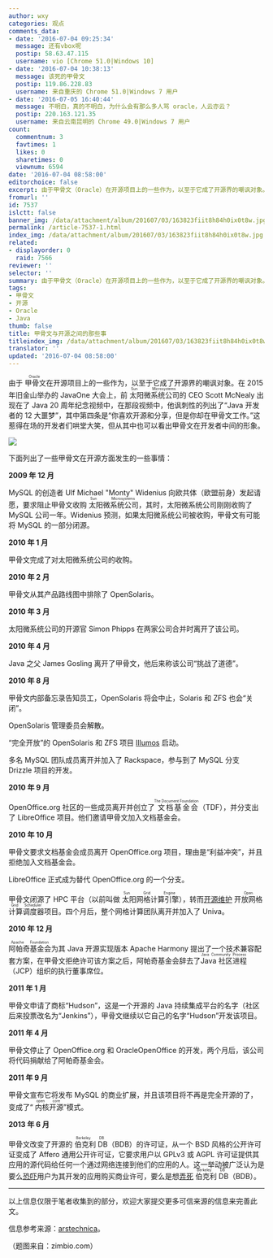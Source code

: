 ```yaml
---
author: wxy
categories: 观点
comments_data:
- date: '2016-07-04 09:25:34'
  message: 还有vbox呢
  postip: 58.63.47.115
  username: vio [Chrome 51.0|Windows 10]
- date: '2016-07-04 10:38:13'
  message: 该死的甲骨文
  postip: 119.86.228.83
  username: 来自重庆的 Chrome 51.0|Windows 7 用户
- date: '2016-07-05 16:40:44'
  message: 不明白，真的不明白，为什么会有那么多人骂 oracle，人云亦云？
  postip: 220.163.121.35
  username: 来自云南昆明的 Chrome 49.0|Windows 7 用户
count:
  commentnum: 3
  favtimes: 1
  likes: 0
  sharetimes: 0
  viewnum: 6594
date: '2016-07-04 08:58:00'
editorchoice: false
excerpt: 由于甲骨文（Oracle）在开源项目上的一些作为，以至于它成了开源界的嘲讽对象。
fromurl: ''
id: 7537
islctt: false
banner_img: /data/attachment/album/201607/03/163823fiit8h84h0ix0t8w.jpg
permalink: /article-7537-1.html
index_img: /data/attachment/album/201607/03/163823fiit8h84h0ix0t8w.jpg
related:
- displayorder: 0
  raid: 7566
reviewer: ''
selector: ''
summary: 由于甲骨文（Oracle）在开源项目上的一些作为，以至于它成了开源界的嘲讽对象。
tags:
- 甲骨文
- 开源
- Oracle
- Java
thumb: false
title: 甲骨文与开源之间的那些事
titleindex_img: /data/attachment/album/201607/03/163823fiit8h84h0ix0t8w.jpg
translator: ''
updated: '2016-07-04 08:58:00'
---
```


由于<ruby> 甲骨文 <rp>  （ </rp> <rt>  Oracle </rt> <rp>  ） </rp></ruby>在开源项目上的一些作为，以至于它成了开源界的嘲讽对象。在 2015 年旧金山举办的 JavaOne 大会上，前<ruby> 太阳微系统公司 <rp>  （ </rp> <rt>  Sun Microsystems </rt> <rp>  ） </rp></ruby>的 CEO Scott McNealy 出现在了 Java 20 周年纪念视频中，在那段视频中，他讽刺性的列出了“Java 开发者的 12 大噩梦”，其中第四条是“你喜欢开源和分享，但是你却在甲骨文工作。”这惹得在场的开发者们哄堂大笑，但从其中也可以看出甲骨文在开发者中间的形象。


![](/data/attachment/album/201607/03/163823fiit8h84h0ix0t8w.jpg)


下面列出了一些甲骨文在开源方面发生的一些事情：


**2009 年 12 月**


MySQL 的创造者 Ulf Michael "Monty" Widenius 向欧共体（欧盟前身）发起请愿，要求阻止甲骨文收购<ruby> 太阳微系统公司 <rp>  （ </rp> <rt>  Sun Microsystems </rt> <rp>  ） </rp></ruby>，其时，太阳微系统公司刚刚收购了 MySQL 公司一年。Widenius 预测，如果太阳微系统公司被收购，甲骨文有可能将 MySQL 的一部分闭源。


**2010 年 1 月**


甲骨文完成了对太阳微系统公司的收购。


**2010 年 2 月**


甲骨文从其产品路线图中排除了 OpenSolaris。


**2010 年 3 月**


太阳微系统公司的开源官 Simon Phipps 在两家公司合并时离开了该公司。


**2010 年 4 月**


Java 之父 James Gosling 离开了甲骨文，他后来称该公司“挑战了道德”。


**2010 年 8 月**


甲骨文内部备忘录告知员工，OpenSolaris 将会中止，Solaris 和 ZFS 也会“关闭”。


OpenSolaris 管理委员会解散。


“完全开放”的 OpenSolaris 和 ZFS 项目 [Illumos](http://wiki.illumos.org/display/illumos/illumos+Home) 启动。


多名 MySQL 团队成员离开并加入了 Rackspace，参与到了 MySQL 分支 Drizzle 项目的开发。


**2010 年 9 月**


OpenOffice.org 社区的一些成员离开并创立了<ruby> 文档基金会 <rp>  （ </rp> <rt>  The Document Foundation </rt> <rp>  ） </rp></ruby>（TDF），并分支出了 LibreOffice 项目。他们邀请甲骨文加入文档基金会。


**2010 年 10 月**


甲骨文要求文档基金会成员离开 OpenOffice.org 项目，理由是“利益冲突”，并且拒绝加入文档基金会。


LibreOffice 正式成为替代 OpenOffice.org 的一个分支。


甲骨文闭源了 HPC 平台（以前叫做<ruby> 太阳网格计算引擎 <rp>  （ </rp> <rt>  Sun Grid Engine </rt> <rp>  ） </rp></ruby>），转而[开源维护](https://blogs.oracle.com/templedf/entry/oracle_grid_engine_changes_for) <ruby> 开放网格计算调度器 <rp>  （ </rp> <rt>  Open Grid Scheduler </rt> <rp>  ） </rp></ruby>项目。四个月后，整个网格计算团队离开并加入了 Univa。


**2010 年 12 月**


<ruby> 阿帕奇基金会 <rp>  （ </rp> <rt>  Apache Foundation </rt> <rp>  ） </rp></ruby>为其 Java 开源实现版本 Apache Harmony 提出了一个技术兼容配套方案，在甲骨文拒绝许可该方案之后，阿帕奇基金会辞去了 <ruby> Java 社区进程 <rp>  （ </rp> <rt>  Java Community Process </rt> <rp>  ） </rp></ruby>（JCP）组织的执行董事席位。


**2011 年 1 月**


甲骨文申请了商标“Hudson”，这是一个开源的 Java 持续集成平台的名字（社区后来投票改名为“Jenkins”），甲骨文继续以它自己的名字“Hudson”开发该项目。


**2011 年 4 月**


甲骨文停止了 OpenOffice.org 和 OracleOpenOffice 的开发，两个月后，该公司将代码捐献给了阿帕奇基金会。


**2011 年 9 月**


甲骨文宣布它将发布 MySQL 的商业扩展，并且该项目将不再是完全开源的了，变成了“<ruby> 内核开源 <rp>  （ </rp> <rt>  open core </rt> <rp>  ） </rp></ruby>”模式。


**2013 年 6 月**


甲骨文改变了开源的<ruby> 伯克利 DB <rp>  （ </rp> <rt>  Berkeley DB </rt> <rp>  ） </rp></ruby>（BDB）的许可证，从一个 BSD 风格的公开许可证变成了 Affero 通用公开许可证，它要求用户以 GPLv3 或 AGPL 许可证提供其应用的源代码给任何一个通过网络连接到他们的应用的人。这一举动被广泛认为是要么[恐吓](http://www.infoworld.com/article/2611450/open-source-software/oracle-switches-berkeley-db-license.html)用户为其开发的应用购买商业许可，要么是想[弄死](http://article.gmane.org/gmane.linux.debian.devel.legal/35034)<ruby> 伯克利 DB <rt>  Berkeley DB </rt></ruby>（BDB）。




---


 


以上信息仅限于笔者收集到的部分，欢迎大家提交更多可信来源的信息来完善此文。


信息参考来源：[arstechnica](http://arstechnica.com/information-technology/2016/07/how-oracles-business-as-usual-is-threatening-to-kill-java/)。


（题图来自：zimbio.com）